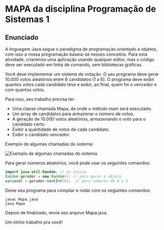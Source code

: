 # MAPA da disciplina Programação de Sistemas 1

## Enunciado

A linguagem Java segue o paradigma de programação orientado a objetos, com isso a nossa programação baseia-se nesses conceitos. Para esta atividade, criaremos uma aplicação usando qualquer editor, mas o código deve ser executado em linha de comando, sem bibliotecas gráficas.

Você deve implementar um sistema de votação. O seu programa deve gerar 10.000 votos aleatórios entre 6 candidatos (1 a 6). O programa deve exibir quantos votos cada candidato teve e exibir, ao final, quem foi o vencedor e com quantos votos.

Para isso, seu trabalho precisa ter:

* Uma classe chamada Mapa, de onde o método main será executado.
* Um array de candidatos para armazenar o número de votos.
* A geração de 10.000 votos aleatórios, armazenando o voto para o candidato certo.
* Exibir a quantidade de votos de cada candidato.
* Exibir o candidato vencedor.

Exemplo de algumas chamadas do sistema:

![Exemplo de algumas chamadas do sistema](https://github.com/guionardo/progsis-1/raw/master/Mapa/QUE_46519_177459_1.png)

Para gerar números aleatórios, você pode usar os seguintes comandos:

```java
import java.util.Random; // no início
Random gerador = new Random(); // para gerar o objeto
variavel = gerador.nextInt(6);  // gera números de 0 a 5
```

Deixe seu programa para compilar e rodar com os seguintes comandos:

```
javac Mapa.java
java Mapa
```

Depois de finalizado, envie seu arquivo Mapa.java.

Um ótimo trabalho pra você!
